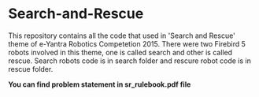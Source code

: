 # Search-and-Rescue

This repository contains all the code that used in 'Search and Rescue' theme of e-Yantra Robotics Competetion 2015.
There were two Firebird 5 robots involved in this theme, one is called search and other is called rescue. Search robots code is in search folder and rescure robot code is in rescue folder.

**You can find problem statement in sr_rulebook.pdf file**
